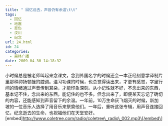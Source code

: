 ```yaml
---
title: " 回忆远去，声音仍有余温\t\t"
tags:
  - 回忆
  - 地震
  - 悲伤
  - 汶川
  - 纪念
url: 24.html
id: 24
categories:
  - 森林广播
date: 2009-04-30 14:18:32
---
```


小时候总是被老师叫起来念课文，念到外国名字的时候还会一本正经刻意学译制片里那种抑扬顿挫的腔调。温习功课的时候，也总觉得读出来，才更有感觉，字里行间的情绪通过声音传到耳朵，才能印象深刻。从小记性就不好，不念出来的东西，基本记不住，念出来的东西，能记住的也不多。但念出来了，即便某天忘记了确切的内容，还能感知到声音留下的余温。一年前，10万生命灰飞烟灭的时候，新加坡的一位音乐人选择了用音乐来祭奠他们。一年后，重听这张专辑，用声音连接回忆，纪念逝去的生命，也祝福他们在天堂安好。   \[embed\]http://www.coletree.com/radio/coletree\_radio\_002.mp3\[/embed\]